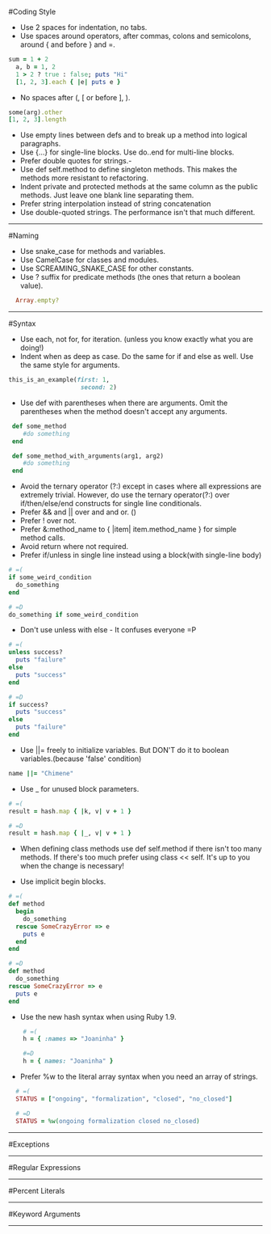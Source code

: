 #Coding Style
- Use 2 spaces for indentation, no tabs.
- Use spaces around operators, after commas, colons and semicolons, around { and before } and =.
```ruby
sum = 1 + 2
  a, b = 1, 2
  1 > 2 ? true : false; puts "Hi"
  [1, 2, 3].each { |e| puts e }
```
- No spaces after (, [ or before ], ).
```ruby
some(arg).other
[1, 2, 3].length
```
- Use empty lines between defs and to break up a method into logical paragraphs.
- Use {...} for single-line blocks. Use do..end for multi-line blocks.
- Prefer double quotes for strings.-
- Use def self.method to define singleton methods. This makes the methods more resistant to refactoring.
- Indent private and protected methods at the same column as the public methods. Just leave one blank line separating them.
- Prefer string interpolation instead of string concatenation
- Use double-quoted strings. The performance isn't that much different.

--------------------------------------------

#Naming

- Use snake_case for methods and variables.
- Use CamelCase for classes and modules.
- Use SCREAMING_SNAKE_CASE for other constants.
- Use ? suffix for predicate methods (the ones that return a boolean value).
```ruby
  Array.empty?
```

----------------------------------------------

#Syntax
- Use each, not for, for iteration. (unless you know exactly what you are doing!)
- Indent when as deep as case. Do the same for if and else as well. Use the same style for arguments.
```ruby
this_is_an_example(first: 1,
                    second: 2)
```
- Use def with parentheses when there are arguments. Omit the parentheses when the method doesn't accept any arguments.
```ruby
 def some_method
    #do something
 end

 def some_method_with_arguments(arg1, arg2)
    #do something
 end
```
- Avoid the ternary operator (?:) except in cases where all expressions are extremely trivial. However, do use the ternary operator(?:) over if/then/else/end constructs for single line conditionals.
- Prefer && and || over and and or. ()
- Prefer ! over not.
- Prefer &:method_name to { |item| item.method_name } for simple method calls.
- Avoid return where not required.
- Prefer if/unless in single line instead using a block(with single-line body)
```ruby
# =(
if some_weird_condition
  do_something
end

# =D
do_something if some_weird_condition
```
- Don't use unless with else - It confuses everyone =P
```ruby
# =(
unless success?
  puts "failure"
else
  puts "success"
end

# =D
if success?
  puts "success"
else
  puts "failure"
end
```
- Use ||= freely to initialize variables. But DON'T do it to boolean variables.(because 'false' condition)
```ruby
name ||= "Chimene"
```
- Use _ for unused block parameters.
```ruby
# =(
result = hash.map { |k, v| v + 1 }

# =D
result = hash.map { |_, v| v + 1 }
```

- When defining class methods use def self.method if there isn't too many methods. If there's too much prefer using class << self. It's up to you when the change is necessary!

- Use implicit begin blocks.
```ruby
# =(
def method
  begin
    do_something
  rescue SomeCrazyError => e
    puts e
  end
end

# =D
def method
  do_something
rescue SomeCrazyError => e
  puts e
end
```

- Use the new hash syntax when using Ruby 1.9.
```ruby
    # =(
    h = { :names => "Joaninha" }

    #=D
    h = { names: "Joaninha" }
```
- Prefer %w to the literal array syntax when you need an array of strings.
```ruby
  # =(
  STATUS = ["ongoing", "formalization", "closed", "no_closed"]

  # =D
  STATUS = %w(ongoing formalization closed no_closed)
```

--------------------------------------------

#Exceptions

--------------------------------------------


#Regular Expressions

------------------------------------------

#Percent Literals

------------------------------------------

#Keyword Arguments

-----------------------------------------

